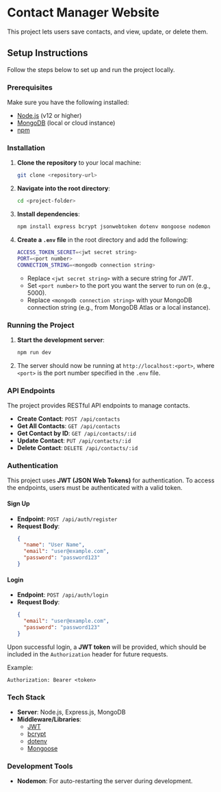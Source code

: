 

# Contact Manager Website

This project lets users save contacts, and view, update, or delete them.

## Setup Instructions

Follow the steps below to set up and run the project locally.

### Prerequisites

Make sure you have the following installed:
- [Node.js](https://nodejs.org/en/download/) (v12 or higher)
- [MongoDB](https://www.mongodb.com/try/download/community) (local or cloud instance)
- [npm](https://www.npmjs.com/get-npm)

### Installation

1. **Clone the repository** to your local machine:

   ```bash
   git clone <repository-url>
   ```

2. **Navigate into the root directory**:

   ```bash
   cd <project-folder>
   ```

3. **Install dependencies**:

   ```bash
   npm install express bcrypt jsonwebtoken dotenv mongoose nodemon
   ```

4. **Create a `.env` file** in the root directory and add the following:

   ```bash
   ACCESS_TOKEN_SECRET=<jwt secret string>
   PORT=<port number>
   CONNECTION_STRING=<mongodb connection string>
   ```

   - Replace `<jwt secret string>` with a secure string for JWT.
   - Set `<port number>` to the port you want the server to run on (e.g., 5000).
   - Replace `<mongodb connection string>` with your MongoDB connection string (e.g., from MongoDB Atlas or a local instance).

### Running the Project

1. **Start the development server**:

   ```bash
   npm run dev
   ```

2. The server should now be running at `http://localhost:<port>`, where `<port>` is the port number specified in the `.env` file.

### API Endpoints

The project provides RESTful API endpoints to manage contacts.

- **Create Contact**: `POST /api/contacts`
- **Get All Contacts**: `GET /api/contacts`
- **Get Contact by ID**: `GET /api/contacts/:id`
- **Update Contact**: `PUT /api/contacts/:id`
- **Delete Contact**: `DELETE /api/contacts/:id`

### Authentication

This project uses **JWT (JSON Web Tokens)** for authentication. To access the endpoints, users must be authenticated with a valid token.

#### Sign Up

- **Endpoint**: `POST /api/auth/register`
- **Request Body**:
  ```json
  {
    "name": "User Name",
    "email": "user@example.com",
    "password": "password123"
  }
  ```

#### Login

- **Endpoint**: `POST /api/auth/login`
- **Request Body**:
  ```json
  {
    "email": "user@example.com",
    "password": "password123"
  }
  ```

Upon successful login, a **JWT token** will be provided, which should be included in the `Authorization` header for future requests.

Example:
```
Authorization: Bearer <token>
```

### Tech Stack

- **Server**: Node.js, Express.js, MongoDB
- **Middleware/Libraries**:
  - [JWT](https://jwt.io/)
  - [bcrypt](https://www.npmjs.com/package/bcrypt)
  - [dotenv](https://www.npmjs.com/package/dotenv)
  - [Mongoose](https://mongoosejs.com/)

### Development Tools

- **Nodemon**: For auto-restarting the server during development.
